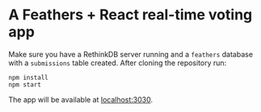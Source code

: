 # A Feathers + React real-time voting app

Make sure you have a RethinkDB server running and a `feathers` database with a `submissions` table created. After cloning the repository run:

```
npm install
npm start
```

The app will be available at [localhost:3030](http://localhost:3030).
